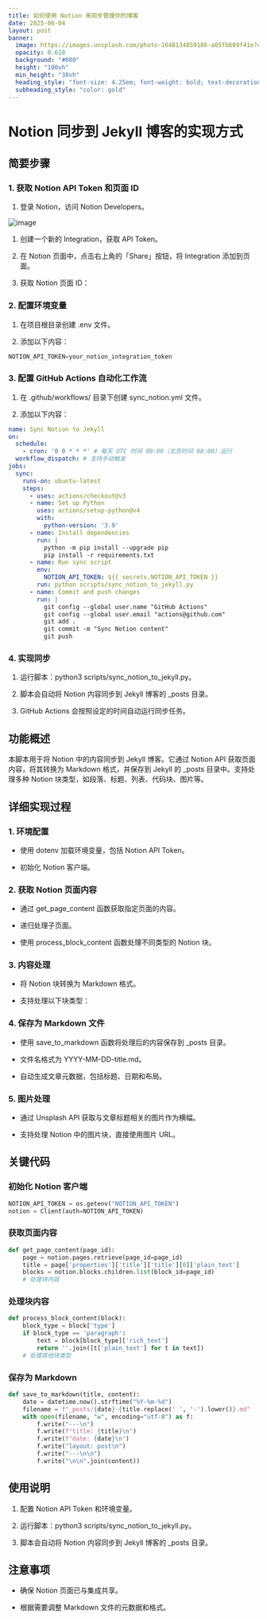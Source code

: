 ```yaml
---
title: 如何使用 Notion 来同步管理你的博客
date: 2025-06-04
layout: post
banner:
  image: https://images.unsplash.com/photo-1648134859186-a05fb609f41e?crop=entropy&cs=tinysrgb&fit=max&fm=jpg&ixid=M3w2OTIwMzJ8MHwxfHJhbmRvbXx8fHx8fHx8fDE3NDkwMTg3MDd8&ixlib=rb-4.1.0&q=80&w=1080
  opacity: 0.618
  background: "#000"
  height: "100vh"
  min_height: "38vh"
  heading_style: "font-size: 4.25em; font-weight: bold; text-decoration: underline"
  subheading_style: "color: gold"
---
```


# Notion 同步到 Jekyll 博客的实现方式

## 简要步骤

### 1. 获取 Notion API Token 和页面 ID

1. 登录 Notion，访问 Notion Developers。

![image](https://prod-files-secure.s3.us-west-2.amazonaws.com/a7a0cc5a-89b9-4cda-8686-1fba0ca52f40/d19c1afe-dea5-4312-9333-786b0ba83054/image.png?X-Amz-Algorithm=AWS4-HMAC-SHA256&X-Amz-Content-Sha256=UNSIGNED-PAYLOAD&X-Amz-Credential=ASIAZI2LB4667TVF3MGU%2F20250604%2Fus-west-2%2Fs3%2Faws4_request&X-Amz-Date=20250604T063146Z&X-Amz-Expires=3600&X-Amz-Security-Token=IQoJb3JpZ2luX2VjEEwaCXVzLXdlc3QtMiJGMEQCICIpaUQEENm%2BzAQ97TGgDrJf7SmYZbBoHI%2FChoKRwH%2BoAiBVl9l1X5u4zpqy5ilQe8Th9JAQWnV69hASJXtBOxmlTir%2FAwglEAAaDDYzNzQyMzE4MzgwNSIM41W2sNNME4p2VIVkKtwD1eNFc%2B1vqkCHiKSDN3mIXpb009Uh%2FSc%2FmQHgYbGJibpXYHWiYTLATMiMpXL1fSTUdLKknP4vwH1cq0crt2KPIcnc0JUp98Wze29D3V4zLfrxQXwxyuWky9uuuLfmOx7VBmCQtclIMJSrwdOUX3HsbrArwcQCz6Y9qSwxQhUuiNu%2FCB83LpsND7cRITLx%2BfHPuB814yJRRP750ml33Xo8pDLbwHZULHFpuKAjdBvlfGjttqmBejqoZUFeUNdozCuaOYm7cky56JmcYUSVRrg08WTJt5FLpSZoSnNN7v4BU63nMGZKD4gyQfdb9mBdSm3LdG%2BJ3sdvOtyQlpq2wOmSj66TMShfOCk9Ik320dwmpb1It6y7mhkTkC4MKXyReVas0Wk176tS%2F0%2FNGun%2F2L9CzzSBlPT79C%2FioBDkx4hkNC4xr9WxbvXs8DFt1OzUqPAwXNtdAzFcP7pVzHm8GUiLdhY%2FA6ChPRFzmN4R7NdldBzUY%2Bl3zLLagUmvL%2BKvr06pgs5zv5ddzM0CEB7DFNMa8rp7GitJD3%2FYU9UPCxKZjJMKHVCPXzqU6%2BgmHz6mu1Sq%2Brx%2FxamWZaW2uLalVVWDmNJHPdocPMKc0dKfCfut0LDSBK0w2j3uBS0ko48wuIj%2FwQY6pgF3Sxca8Gu4FZS6TJOFJ4qr1G6hjPfMiQ7QTmHPsJfx0m4OtoIGvlsxCWl3c%2BkvMz8hBx8eDXtKkz6upfrLI3RAef8WCye45wjwya8K0mFa%2BiXeiGIWXTLFP1M%2F%2FnPtQRATuIvq8xR7hcypHoYR6iKn8wdGrNvDkPy%2B%2F3S3zD8CLPyiMvzNicEpxXY7Nu%2BTPMRGmzCNYTCMXl34BZql3LIx2oW7a3JK&X-Amz-Signature=5dd32805a271933ec891c585d1b45847ceda4903f89b5395cd278bfff4c43d02&X-Amz-SignedHeaders=host&x-id=GetObject)

1. 创建一个新的 Integration，获取 API Token。

1. 在 Notion 页面中，点击右上角的「Share」按钮，将 Integration 添加到页面。

1. 获取 Notion 页面 ID：


### 2. 配置环境变量

1. 在项目根目录创建 .env 文件。

1. 添加以下内容：

```javascript
NOTION_API_TOKEN=your_notion_integration_token
```

### 3. 配置 GitHub Actions 自动化工作流

1. 在 .github/workflows/ 目录下创建 sync_notion.yml 文件。

1. 添加以下内容：

```yaml
name: Sync Notion to Jekyll
on:
  schedule:
    - cron: '0 0 * * *' # 每天 UTC 时间 00:00（北京时间 08:00）运行
  workflow_dispatch: # 支持手动触发
jobs:
  sync:
    runs-on: ubuntu-latest
    steps:
      - uses: actions/checkout@v3
      - name: Set up Python
        uses: actions/setup-python@v4
        with:
          python-version: '3.9'
      - name: Install dependencies
        run: |
          python -m pip install --upgrade pip
          pip install -r requirements.txt
      - name: Run sync script
        env:
          NOTION_API_TOKEN: ${{ secrets.NOTION_API_TOKEN }}
        run: python scripts/sync_notion_to_jekyll.py
      - name: Commit and push changes
        run: |
          git config --global user.name "GitHub Actions"
          git config --global user.email "actions@github.com"
          git add .
          git commit -m "Sync Notion content"
          git push
```

### 4. 实现同步

1. 运行脚本：python3 scripts/sync_notion_to_jekyll.py。

1. 脚本会自动将 Notion 内容同步到 Jekyll 博客的 _posts 目录。

1. GitHub Actions 会按照设定的时间自动运行同步任务。

## 功能概述

本脚本用于将 Notion 中的内容同步到 Jekyll 博客。它通过 Notion API 获取页面内容，将其转换为 Markdown 格式，并保存到 Jekyll 的 _posts 目录中。支持处理多种 Notion 块类型，如段落、标题、列表、代码块、图片等。

## 详细实现过程

### 1. 环境配置

- 使用 dotenv 加载环境变量，包括 Notion API Token。

- 初始化 Notion 客户端。

### 2. 获取 Notion 页面内容

- 通过 get_page_content 函数获取指定页面的内容。

- 递归处理子页面。

- 使用 process_block_content 函数处理不同类型的 Notion 块。

### 3. 内容处理

- 将 Notion 块转换为 Markdown 格式。

- 支持处理以下块类型：


### 4. 保存为 Markdown 文件

- 使用 save_to_markdown 函数将处理后的内容保存到 _posts 目录。

- 文件名格式为 YYYY-MM-DD-title.md。

- 自动生成文章元数据，包括标题、日期和布局。

### 5. 图片处理

- 通过 Unsplash API 获取与文章标题相关的图片作为横幅。

- 支持处理 Notion 中的图片块，直接使用图片 URL。

## 关键代码

### 初始化 Notion 客户端

```python
NOTION_API_TOKEN = os.getenv("NOTION_API_TOKEN")
notion = Client(auth=NOTION_API_TOKEN)
```

### 获取页面内容

```python
def get_page_content(page_id):
    page = notion.pages.retrieve(page_id=page_id)
    title = page['properties']['title']['title'][0]['plain_text']
    blocks = notion.blocks.children.list(block_id=page_id)
    # 处理块内容
```

### 处理块内容

```python
def process_block_content(block):
    block_type = block['type']
    if block_type == 'paragraph':
        text = block[block_type]['rich_text']
        return ''.join([t['plain_text'] for t in text])
    # 处理其他块类型
```

### 保存为 Markdown

```python
def save_to_markdown(title, content):
    date = datetime.now().strftime("%Y-%m-%d")
    filename = f"_posts/{date}-{title.replace(' ', '-').lower()}.md"
    with open(filename, "w", encoding="utf-8") as f:
        f.write("---\n")
        f.write(f"title: {title}\n")
        f.write(f"date: {date}\n")
        f.write("layout: post\n")
        f.write("---\n\n")
        f.write("\n\n".join(content))
```

## 使用说明

1. 配置 Notion API Token 和环境变量。

1. 运行脚本：python3 scripts/sync_notion_to_jekyll.py。

1. 脚本会自动将 Notion 内容同步到 Jekyll 博客的 _posts 目录。

## 注意事项

- 确保 Notion 页面已与集成共享。

- 根据需要调整 Markdown 文件的元数据和格式。